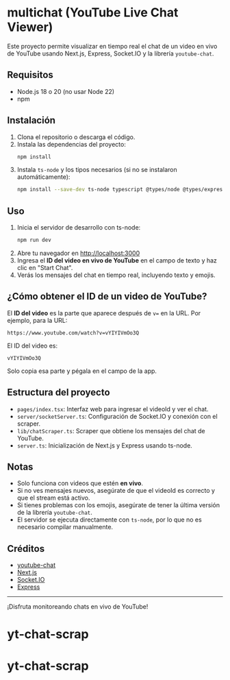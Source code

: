 # multichat (YouTube Live Chat Viewer)

Este proyecto permite visualizar en tiempo real el chat de un video en vivo de YouTube usando Next.js, Express, Socket.IO y la librería `youtube-chat`.

## Requisitos
- Node.js 18 o 20 (no usar Node 22)
- npm

## Instalación

1. Clona el repositorio o descarga el código.
2. Instala las dependencias del proyecto:
   ```sh
   npm install
   ```
3. Instala `ts-node` y los tipos necesarios (si no se instalaron automáticamente):
   ```sh
   npm install --save-dev ts-node typescript @types/node @types/express @types/react
   ```

## Uso

1. Inicia el servidor de desarrollo con ts-node:
   ```sh
   npm run dev
   ```
2. Abre tu navegador en [http://localhost:3000](http://localhost:3000)
3. Ingresa el **ID del video en vivo de YouTube** en el campo de texto y haz clic en "Start Chat".
4. Verás los mensajes del chat en tiempo real, incluyendo texto y emojis.

## ¿Cómo obtener el ID de un video de YouTube?

El **ID del video** es la parte que aparece después de `v=` en la URL. Por ejemplo, para la URL:

```
https://www.youtube.com/watch?v=vYIYIVmOo3Q
```

El ID del video es:

```
vYIYIVmOo3Q
```

Solo copia esa parte y pégala en el campo de la app.

## Estructura del proyecto
- `pages/index.tsx`: Interfaz web para ingresar el videoId y ver el chat.
- `server/socketServer.ts`: Configuración de Socket.IO y conexión con el scraper.
- `lib/chatScraper.ts`: Scraper que obtiene los mensajes del chat de YouTube.
- `server.ts`: Inicialización de Next.js y Express usando ts-node.

## Notas
- Solo funciona con videos que estén **en vivo**.
- Si no ves mensajes nuevos, asegúrate de que el videoId es correcto y que el stream está activo.
- Si tienes problemas con los emojis, asegúrate de tener la última versión de la librería `youtube-chat`.
- El servidor se ejecuta directamente con `ts-node`, por lo que no es necesario compilar manualmente.

## Créditos
- [youtube-chat](https://www.npmjs.com/package/youtube-chat)
- [Next.js](https://nextjs.org/)
- [Socket.IO](https://socket.io/)
- [Express](https://expressjs.com/)

---
¡Disfruta monitoreando chats en vivo de YouTube!
# yt-chat-scrap
# yt-chat-scrap
